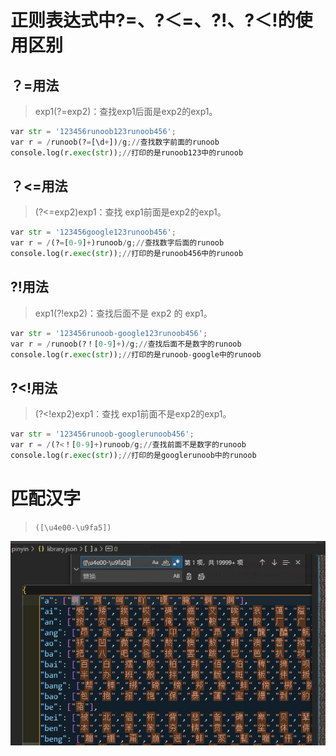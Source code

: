 

#  



# 正则表达式中?=、?＜=、?!、?＜!的使用区别

## ？=用法

> exp1(?=exp2)：查找exp1后面是exp2的exp1。

```python
var str = '123456runoob123runoob456';
var r = /runoob(?=[\d+])/g;//查找数字前面的runoob
console.log(r.exec(str));//打印的是runoob123中的runoob
```



## ？<=用法

> (?<=exp2)exp1：查找 exp1前面是exp2的exp1。

```python
var str = '123456google123runoob456';
var r = /(?=[0-9]+)runoob/g;//查找数字后面的runoob
console.log(r.exec(str));//打印的是runoob456中的runoob
```



## ?!用法

> exp1(?!exp2)：查找后面不是 exp2 的 exp1。

```python
var str = '123456runoob-google123runoob456';
var r = /runoob(?！[0-9]+)/g;//查找后面不是数字的runoob
console.log(r.exec(str));//打印的是runoob-google中的runoob
```



## ?<!用法

>  (?<!exp2)exp1：查找 exp1前面不是exp2的exp1。

```python
var str = '123456runoob-googlerunoob456';
var r = /(?<！[0-9]+)runoob/g;//查找前面不是数字的runoob
console.log(r.exec(str));//打印的是googlerunoob中的runoob
```

# 匹配汉字
> `([\u4e00-\u9fa5])`

![image-20220613012343878](img/image-20220613012343878.png)
